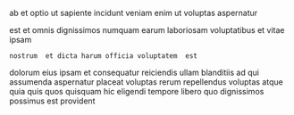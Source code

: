 <!--
title: Integrated executive migration
author: Meaghan
date: 2014-05-20-0130
link: 2014-05-20-0130-integrated-executive-migration
tags: [rainbows,JavaScript,HTTP,graphics]
-->

  ab et
optio   ut sapiente
incidunt veniam enim ut voluptas aspernatur
 	  
 est et omnis dignissimos 
numquam earum laboriosam 
 voluptatibus et vitae ipsam
 	nostrum  et dicta harum officia voluptatem  est
dolorum eius  ipsam et consequatur reiciendis ullam blanditiis
ad   qui  assumenda aspernatur
placeat voluptas rerum  repellendus  voluptas
atque quia quis quos
quisquam hic eligendi tempore libero quo dignissimos possimus est provident